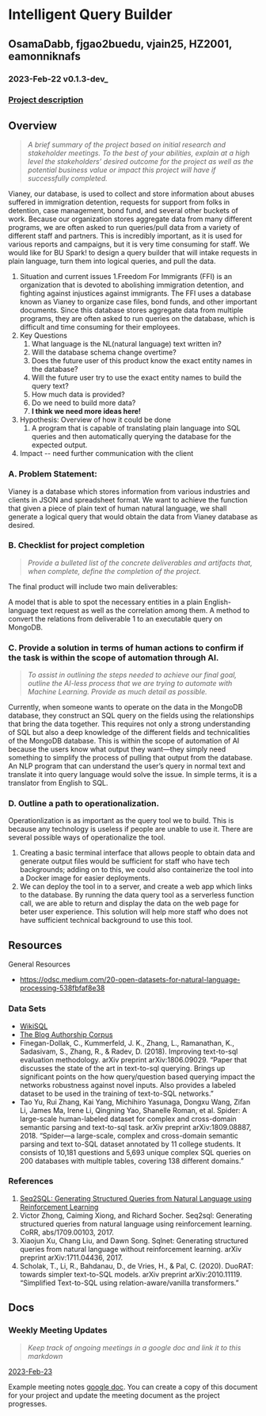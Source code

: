# Intelligent Query Builder

## OsamaDabb, fjgao2buedu, vjain25, HZ2001, eamonniknafs
### 2023-Feb-22 v0.1.3-dev_

### [Project description](https://docs.google.com/document/d/1XQ0WxdrtvXnMM5lx3uDSYdlVJYCoXyKLIrG7oPV5uUY)

## Overview

>_A brief summary of the project based on initial research and stakeholder meetings. To the best of your abilities, 
explain at a high level the stakeholders’ desired outcome for the project as well as the potential business value or 
impact this project will have if successfully completed._

Vianey, our database, is used to collect and store information about abuses suffered in immigration detention, requests for support from folks in detention, case management, bond fund, and several other buckets of work. Because our organization stores aggregate data from many different programs, we are often asked to run queries/pull data from a variety of different staff and partners. This is incredibly important, as it is used for various reports and campaigns, but it is very time consuming for staff. We would like for BU Spark! to design a query builder that will intake requests in plain language, turn them into logical queries, and pull the data. 

1. Situation and current issues
    1.Freedom For Immigrants (FFI) is an organization that is devoted to abolishing immigration detention, and fighting against injustices against immigrants. The FFI uses a database known as Vianey to organize case files, bond funds, and other important documents. Since this database stores aggregate data from multiple programs, they are often asked to run queries on the database, which is difficult and time consuming for their employees.
2. Key Questions
    1. What language is the NL(natural language) text written in?
    2. Will the database schema change overtime?
    3. Does the future user of this product know the exact entity names in the database?
    4. Will the future user try to use the exact entity names to build the query text?
    5. How much data is provided? 
    6. Do we need to build more data?
    7. **I think we need more ideas here!**
3. Hypothesis: Overview of how it could be done
    1. A program that is capable of translating plain language into SQL queries and then automatically querying the database for the expected output.
4. Impact -- need further communication with the client

### A. Problem Statement: 

Vianey is a database which stores information from various industries and clients in JSON and spreadsheet format. We want to achieve the function that given a piece of plain text of human natural language, we shall generate a logical query that would obtain the data from Vianey database as desired.

### B. Checklist for project completion

>_Provide a bulleted list of the concrete deliverables and artifacts that, when complete, define the completion of the
 project._

The final product will include two main deliverables:

A model that is able to spot the necessary entities in a plain English-language text request as well as the correlation among them. 
A method to convert the relations from deliverable 1 to an executable query on MongoDB.



### C. Provide a solution in terms of human actions to confirm if the task is within the scope of automation through AI. 

>_To assist in outlining the steps needed to achieve our final goal, outline the AI-less process that we are trying to 
automate with Machine Learning. Provide as much detail as possible._

Currently, when someone wants to operate on the data in the MongoDB database, they construct an SQL query on the fields using the relationships that bring the data together. This requires not only a strong understanding of SQL but also a deep knowledge of the different fields and technicalities of the MongoDB database. This is within the scope of automation of AI because the users know what output they want—they simply need something to simplify the process of pulling that output from the database. An NLP program that can understand the user’s query in normal text and translate it into query language would solve the issue. In simple terms, it is a translator from English to SQL. 

### D. Outline a path to operationalization.

Operationlization is as important as the query tool we to build. This is because any technology is useless if people are unable to use it. There are several possible ways of operationalize the tool. 
1. Creating a basic terminal interface that allows people to obtain data and generate output files would be sufficient for staff who have tech backgrounds; adding on to this, we could also containerize the tool into a Docker image for easier deployments. 
2. We can deploy the tool in to a server, and create a web app which links to the database. By running the data query tool as a serverless function call, we are able to return and display the data on the web page for beter user experience. This solution will help more staff who does not have sufficient technical background to use this tool. 

## Resources

General Resources 
- https://odsc.medium.com/20-open-datasets-for-natural-language-processing-538fbfaf8e38

### Data Sets

* [WikiSQL](https://github.com/salesforce/WikiSQL)
* [The Blog Authorship Corpus](https://u.cs.biu.ac.il/~koppel/BlogCorpus.htm)
* Finegan-Dollak, C., Kummerfeld, J. K., Zhang, L., Ramanathan, K., Sadasivam, S., Zhang, R., & Radev, D. (2018). Improving text-to-sql evaluation methodology. arXiv preprint arXiv:1806.09029. “Paper that discusses the state of the art in text-to-sql querying. Brings up significant points on the how query/question based querying impact the networks robustness against novel inputs. Also provides a labeled dataset to be used in the training of text-to-SQL networks.”
* Tao Yu, Rui Zhang, Kai Yang, Michihiro Yasunaga, Dongxu Wang, Zifan Li, James Ma, Irene Li, Qingning Yao, Shanelle Roman, et al. Spider: A large-scale human-labeled dataset for complex and cross-domain semantic parsing and text-to-sql task. arXiv preprint arXiv:1809.08887, 2018. “Spider—a large-scale, complex and cross-domain semantic parsing and text to-SQL dataset annotated by 11 college students. It consists of 10,181 questions and 5,693 unique complex SQL queries on 200 databases with multiple tables, covering 138 different domains.”


### References

1. [Seq2SQL: Generating Structured Queries from Natural Language using Reinforcement Learning](https://arxiv.org/abs/1709.00103)
2. Victor Zhong, Caiming Xiong, and Richard Socher. Seq2sql: Generating structured queries from natural language using reinforcement learning. CoRR, abs/1709.00103, 2017.
3. Xiaojun Xu, Chang Liu, and Dawn Song. Sqlnet: Generating structured queries from natural language without reinforcement learning. arXiv preprint arXiv:1711.04436, 2017.
4. Scholak, T., Li, R., Bahdanau, D., de Vries, H., & Pal, C. (2020). DuoRAT: towards simpler text-to-SQL models. arXiv preprint arXiv:2010.11119. 
“Simplified Text-to-SQL using relation-aware/vanilla transformers.”

## Docs

### Weekly Meeting Updates

>_Keep track of ongoing meetings in a google doc and link it to this markdown_

[2023-Feb-23](https://docs.google.com/document/d/17G_Ld7xJ7OJ66DFJCCklca7fR4LksfdMrXe1oqRW79Y)

Example meeting notes [google doc](https://docs.google.com/document/d/1EQbzWQMvNOFHZhj7xVXqPxkXgTaWG6kHKtYo5y-USVo/edit?usp=sharing). You can create a copy of this document for your project and update the meeting document as the project progresses.
